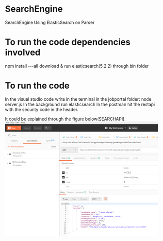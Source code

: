 # SearchEngine
SearchEngine Using ElasticSearch on Parser

# To run the code dependencies involved
npm install ---all
download & run elasticsearch(5.2.2) through bin folder

# To run the code
In the visual studio code write in the terminal in the jobportal folder:
node server.js
In the background run elasticsearch
In the postman hit the restapi with the security code in the header.

It could be explained through the figure below(SEARCHAPI).
![github-large](https://github.com/anwesha999/SearchEngine/blob/master/searchApi.PNG)
